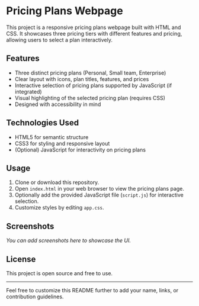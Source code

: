 # Pricing Plans Webpage

This project is a responsive pricing plans webpage built with HTML and CSS. It showcases three pricing tiers with different features and pricing, allowing users to select a plan interactively.

## Features

- Three distinct pricing plans (Personal, Small team, Enterprise)
- Clear layout with icons, plan titles, features, and prices
- Interactive selection of pricing plans supported by JavaScript (if integrated)
- Visual highlighting of the selected pricing plan (requires CSS)
- Designed with accessibility in mind

## Technologies Used

- HTML5 for semantic structure
- CSS3 for styling and responsive layout
- (Optional) JavaScript for interactivity on pricing plans

## Usage

1. Clone or download this repository.
2. Open `index.html` in your web browser to view the pricing plans page.
3. Optionally add the provided JavaScript file (`script.js`) for interactive selection.
4. Customize styles by editing `app.css`.

## Screenshots

*You can add screenshots here to showcase the UI.*

## License

This project is open source and free to use.

---

Feel free to customize this README further to add your name, links, or contribution guidelines.
